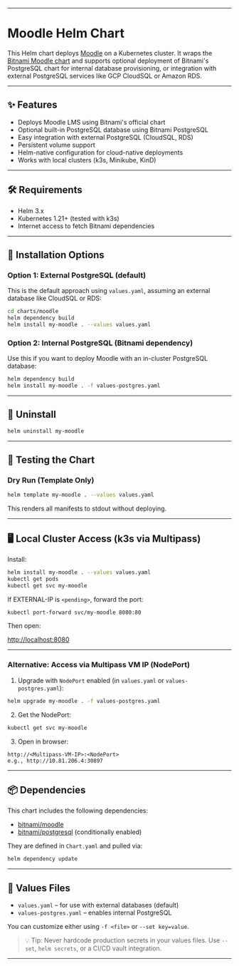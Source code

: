 
---

# Moodle Helm Chart

This Helm chart deploys [Moodle](https://moodle.org/) on a Kubernetes cluster. It wraps the [Bitnami Moodle chart](https://github.com/bitnami/charts/tree/main/bitnami/moodle) and supports optional deployment of Bitnami's PostgreSQL chart for internal database provisioning, or integration with external PostgreSQL services like GCP CloudSQL or Amazon RDS.

---

## ✨ Features

* Deploys Moodle LMS using Bitnami's official chart
* Optional built-in PostgreSQL database using Bitnami PostgreSQL
* Easy integration with external PostgreSQL (CloudSQL, RDS)
* Persistent volume support
* Helm-native configuration for cloud-native deployments
* Works with local clusters (k3s, Minikube, KinD)

---

## 🛠️ Requirements

* Helm 3.x
* Kubernetes 1.21+ (tested with k3s)
* Internet access to fetch Bitnami dependencies

---

## 🔧 Installation Options

### Option 1: External PostgreSQL (default)

This is the default approach using `values.yaml`, assuming an external database like CloudSQL or RDS:

```bash
cd charts/moodle
helm dependency build
helm install my-moodle . --values values.yaml
```

### Option 2: Internal PostgreSQL (Bitnami dependency)

Use this if you want to deploy Moodle with an in-cluster PostgreSQL database:

```bash
helm dependency build
helm install my-moodle . -f values-postgres.yaml
```

---

## 🔁 Uninstall

```bash
helm uninstall my-moodle
```

---

## 🧪 Testing the Chart

### Dry Run (Template Only)

```bash
helm template my-moodle . --values values.yaml
```

This renders all manifests to stdout without deploying.

---

## 🖥️ Local Cluster Access (k3s via Multipass)

Install:

```bash
helm install my-moodle . --values values.yaml
kubectl get pods
kubectl get svc my-moodle
```

If EXTERNAL-IP is `<pending>`, forward the port:

```bash
kubectl port-forward svc/my-moodle 8080:80
```

Then open:

[http://localhost:8080](http://localhost:8080)

---

### Alternative: Access via Multipass VM IP (NodePort)

1. Upgrade with `NodePort` enabled (in `values.yaml` or `values-postgres.yaml`):

```bash
helm upgrade my-moodle . -f values-postgres.yaml
```

2. Get the NodePort:

```bash
kubectl get svc my-moodle
```

3. Open in browser:

```
http://<Multipass-VM-IP>:<NodePort>
e.g., http://10.81.206.4:30897
```

---

## 📦 Dependencies

This chart includes the following dependencies:

* [bitnami/moodle](https://artifacthub.io/packages/helm/bitnami/moodle)
* [bitnami/postgresql](https://artifacthub.io/packages/helm/bitnami/postgresql) (conditionally enabled)

They are defined in `Chart.yaml` and pulled via:

```bash
helm dependency update
```

---

## 🧾 Values Files

* `values.yaml` – for use with external databases (default)
* `values-postgres.yaml` – enables internal PostgreSQL

You can customize either using `-f <file>` or `--set key=value`.

> 💡 Tip: Never hardcode production secrets in your values files. Use `--set`, `helm secrets`, or a CI/CD vault integration.

---
